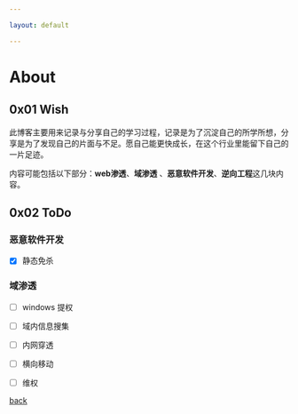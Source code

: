 ```yaml
---

layout: default

---
```


# About

## 0x01 Wish

此博客主要用来记录与分享自己的学习过程，记录是为了沉淀自己的所学所想，分享是为了发现自己的片面与不足。愿自己能更快成长，在这个行业里能留下自己的一片足迹。

内容可能包括以下部分：**web渗透**、**域渗透** 、**恶意软件开发**、**逆向工程**这几块内容。



## 0x02 ToDo

### 恶意软件开发

- [x] 静态免杀

### 域渗透

- [ ] windows 提权
- [ ] 域内信息搜集
- [ ] 内网穿透
- [ ] 横向移动
- [ ] 维权





[back](../)

